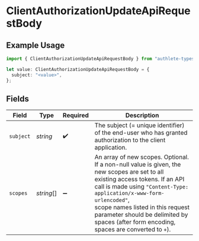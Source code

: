 # ClientAuthorizationUpdateApiRequestBody

## Example Usage

```typescript
import { ClientAuthorizationUpdateApiRequestBody } from "authlete-typescript-sdk/models/operations";

let value: ClientAuthorizationUpdateApiRequestBody = {
  subject: "<value>",
};
```

## Fields

| Field                                                                                                                                                                                                                                                                                                                                   | Type                                                                                                                                                                                                                                                                                                                                    | Required                                                                                                                                                                                                                                                                                                                                | Description                                                                                                                                                                                                                                                                                                                             |
| --------------------------------------------------------------------------------------------------------------------------------------------------------------------------------------------------------------------------------------------------------------------------------------------------------------------------------------- | --------------------------------------------------------------------------------------------------------------------------------------------------------------------------------------------------------------------------------------------------------------------------------------------------------------------------------------- | --------------------------------------------------------------------------------------------------------------------------------------------------------------------------------------------------------------------------------------------------------------------------------------------------------------------------------------- | --------------------------------------------------------------------------------------------------------------------------------------------------------------------------------------------------------------------------------------------------------------------------------------------------------------------------------------- |
| `subject`                                                                                                                                                                                                                                                                                                                               | *string*                                                                                                                                                                                                                                                                                                                                | :heavy_check_mark:                                                                                                                                                                                                                                                                                                                      | The subject (= unique identifier) of the end-user who has granted authorization to the client<br/>application.<br/>                                                                                                                                                                                                                     |
| `scopes`                                                                                                                                                                                                                                                                                                                                | *string*[]                                                                                                                                                                                                                                                                                                                              | :heavy_minus_sign:                                                                                                                                                                                                                                                                                                                      | An array of new scopes. Optional. If a non-null value is given, the new scopes are set to all<br/>existing access tokens. If an API call is made using `"Content-Type: application/x-www-form-urlencoded"`,<br/>scope names listed in this request parameter should be delimited by spaces (after form encoding,<br/>spaces are converted to `+`).<br/> |